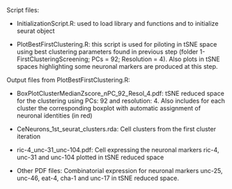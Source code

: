 Script files:

- InitializationScript.R: used to load library and functions and to initialize seurat object

- PlotBestFirstClustering.R: this script is used for piloting in tSNE space using best clustering parameters found  in previous step (folder 1-FirstClusteringScreening; PCs = 92; Resolution = 4). Also plots in tSNE spaces highlighting some neuronal markers are produced at this step.


Output files from PlotBestFirstClustering.R:

- BoxPlotClusterMedianZscore_nPC_92_Resol_4.pdf: tSNE reduced space for the clustering using PCs: 92 and resolution: 4. Also includes for each cluster the corresponding boxplot with automatic assignment of neuronal identities (in red)

- CeNeurons_1st_seurat_clusters.rda: Cell clusters from the first cluster iteration

- ric-4_unc-31_unc-104.pdf: Cell expressing the neuronal markers ric-4, unc-31 and unc-104 plotted in tSNE reduced space

- Other PDF files: Combinatorial expression for neuronal markers unc-25, unc-46, eat-4, cha-1 and unc-17 in tSNE reduced space. 
